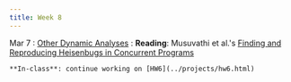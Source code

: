 ```yaml
---
title: Week 8
---
```


Mar 7
: [Other Dynamic Analyses]()
  : **Reading**: Musuvathi et al.'s [Finding and Reproducing Heisenbugs in Concurrent Programs](https://web.eecs.umich.edu/~weimerw/2022-481F/readings/chess.pdf)
  
    **In-class**: continue working on [HW6](../projects/hw6.html)